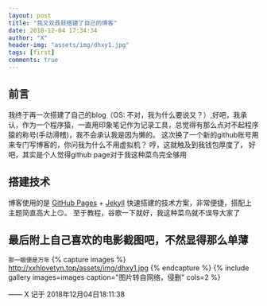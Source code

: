 ```yaml
---
layout: post
title: "我又双叒叕搭建了自己的博客"
date: 2018-12-04 17:34:34
author: "X"
header-img: "assets/img/dhxy1.jpg"
tags: [first]
comments: true
---
```


## 前言
我终于再一次搭建了自己的blog（OS: 不对，我为什么要说又？）,好吧，我承认，作为一个程序猿，一直用印象笔记作为记录工具，总觉得有那么点对不起程序猿的称号(手动滑稽)，我不会承认我是因为懒的。
这次换了一个新的github账号用来专门写博客的，你问我为什么不用虚拟机？ 哼，这就触及到我钱包厚度了， 好吧，其实是个人觉得github page对于我这种菜鸟完全够用

## 搭建技术
博客使用的是 [GitHub Pages](https://pages.github.com/) + [Jekyll](http://jekyllrb.com/) 快速搭建的技术方案，非常便捷，搭配上主题简直高大上😏。
至于教程，谷歌一下就好，我这种菜鸟就不误导大家了

## 最后附上自己喜欢的电影截图吧，不然显得那么单薄
`那一眼便是万年`
{% capture images %}
    http://xxhlovetyn.top/assets/img/dhxy1.jpg
{% endcapture %}
{% include gallery images=images caption="图片转自网络，侵删" cols=2 %}

—— X 记于 2018年12月04日18:11:38



